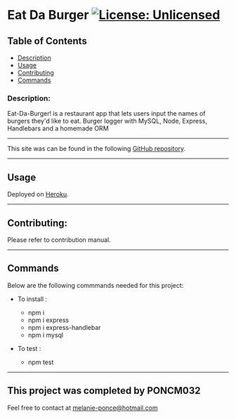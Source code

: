
# **Eat Da Burger** [![License: Unlicensed](https://img.shields.io/badge/license-Unlicense-blue.svg)](https://unlicense.org/)


## Table of Contents

* [Description](#description)
* [Usage](#usage)
* [Contributing](#contributing)
* [Commands](#commands)


### Description:

Eat-Da-Burger! is a restaurant app that lets users input the names of burgers they'd like to eat. Burger logger with MySQL, Node, Express, Handlebars and a homemade ORM

---

This site was can be found in the following [GitHub repository](https://github.com/PONCM032/Eat-Da-Burger-).

---

## Usage

Deployed on [Heroku](https://damp-stream-07979.herokuapp.com/).

---

## Contributing:

Please refer to contribution manual.

---

## Commands
  
Below are the following commmands needed for this project:

- To install :

  - npm i
  - npm i express
  - npm i express-handlebar
  - npm i mysql

- To test : 

  - npm test

---

## This project was completed by **PONCM032**
Feel free to contact at <melanie-ponce@hotmail.com>
    